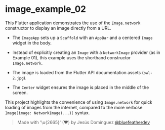# image_example_02

This Flutter application demonstrates the use of the `Image.network` constructor to display an image directly from a URL.

- The `ImageApp` sets up a `Scaffold` with an `AppBar` and a centered `Image` widget in the body.

- Instead of explicitly creating an `Image` with a `NetworkImage` provider (as in Example 01), this example uses the shorthand constructor `Image.network`.
- The image is loaded from the Flutter API documentation assets (`owl-2.jpg`).
- The `Center` widget ensures the image is placed in the middle of the screen.

This project highlights the convenience of using `Image.network` for quick loading of images from the internet, compared to the more verbose `Image(image: NetworkImage(...))` syntax.

> Made with '\u{2665}' (♥) by Jesús Domínguez [@bluefeatherdev](https://github.com/bluefeatherdev)
